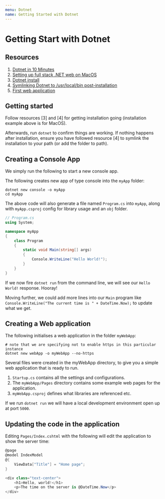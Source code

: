 ```yaml
---
menu: Dotnet
name: Getting Started with Dotnet
---
```


# Getting Start with Dotnet

## Resources

1. [Dotnet in 10 Minutes](https://dotnet.microsoft.com/learn/dotnet/hello-world-tutorial/intro)
2. [Setting up full stack .NET web on MacOS](https://codeburst.io/how-to-set-up-a-modern-full-stack-net-web-development-environment-on-mac-os-542dcd43a564)
3. [Dotnet install](https://dotnet.microsoft.com/download)
4. [Symlinking Dotnet to /usr/local/bin post-installation](https://stackoverflow.com/questions/53030531/dotnet-command-not-found-in-mac)
5. [First web application](https://dotnet.microsoft.com/learn/aspnet/hello-world-tutorial/intro)

## Getting started

Follow resources [3] and [4] for getting installation going (installation example above is for MacOS).

Afterwards, run `dotnet` to confirm things are working. If nothing happens after installation, ensure you have followed resource [4] to symlink the installation to your path (or add the folder to path).

## Creating a Console App

We simply run the following to start a new console app.

The following creates new app of type console into the `myApp` folder:

```shell
dotnet new console -o myApp
cd myApp
```

The above code will also generate a file named `Program.cs` into `myApp`, along with `myApp.csproj` config for library usage and an `obj` folder.

```csharp
// Program.cs
using System;

namespace myApp
{
    class Program
    {
        static void Main(string[] args)
        {
            Console.WriteLine("Hello World!");
        }
    }
}
```

If we now fire `dotnet run` from the command line, we will see our `Hello World!` response. Hooray!

Moving further, we could add more lines into our `Main` program like `Console.WriteLine("The current time is " + DateTime.Now);` to update what we get.

## Creating a Web application

The following initialises a web application in the folder `myWebApp`:

```shell
# note that we are specifying not to enable https in this particular instance
dotnet new webApp -o myWebApp --no-https
```

Several files were created in the myWebApp directory, to give you a simple web application that is ready to run.

1. `Startup.cs` contains all the settings and configurations.
2. The `myWebApp/Pages` directory contains some example web pages for the application.
3. `myWebApp.csproj` defines what libraries are referenced etc.

If we run `dotnet run` we will have a local development environment open up at port `5000`.

## Updating the code in the application

Editing `Pages/Index.cshtml` with the following will edit the application to show the server time:

```csharp
@page
@model IndexModel
@{
    ViewData["Title"] = "Home page";
}

<div class="text-center">
    <h1>Hello, world!</h1>
    <p>The time on the server is @DateTime.Now</p>
</div>
```
